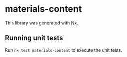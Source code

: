 # materials-content

This library was generated with [Nx](https://nx.dev).

## Running unit tests

Run `nx test materials-content` to execute the unit tests.
